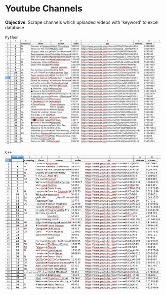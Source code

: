# Youtube Channels

**Objective**: Scrape channels which uploaded videos with 'keyword' to excel database

`Python`
![yt_python.png](/static/yt_python.png)

`C++`
![yt_c++.png](/static/yt_c++.png)

